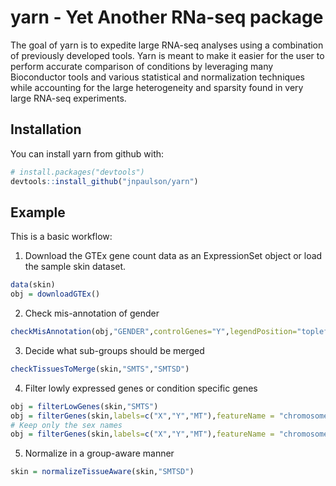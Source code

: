 # yarn - Yet Another RNa-seq package

The goal of yarn is to expedite large RNA-seq analyses using a combination of previously developed tools. Yarn is meant to make it easier for the user to perform accurate comparison of conditions by leveraging many Bioconductor tools and various statistical and normalization techniques while accounting for the large heterogeneity and sparsity found in very large RNA-seq experiments. 

## Installation

You can install yarn from github with:

```R
# install.packages("devtools")
devtools::install_github("jnpaulson/yarn")
```

## Example

This is a basic workflow: 

1.  Download the GTEx gene count data as an ExpressionSet object or load the sample skin dataset.
```R
data(skin)
obj = downloadGTEx()
```
2. Check mis-annotation of gender
```R
checkMisAnnotation(obj,"GENDER",controlGenes="Y",legendPosition="topleft")
```
3. Decide what sub-groups should be merged
```R
checkTissuesToMerge(skin,"SMTS","SMTSD")
```
4. Filter lowly expressed genes or condition specific genes
```R
obj = filterLowGenes(skin,"SMTS")
obj = filterGenes(skin,labels=c("X","Y","MT"),featureName = "chromosome_name")
# Keep only the sex names
obj = filterGenes(skin,labels=c("X","Y","MT"),featureName = "chromosome_name",keepOnly=TRUE)
```
5. Normalize in a group-aware manner
```R
skin = normalizeTissueAware(skin,"SMTSD")
```
